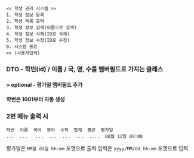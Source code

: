 ```
<< 학생 관리 시스템 >>
1. 학생 정보 등록
2. 학생 목록 출력
3. 학생 정보 검색(이름으로 검색)
4. 학생 정보 삭제(ID로 삭제)
5. 학생 정보 수정(ID로 수정)
0. 시스템 종료
>> (사용자입력)
```

### DTO - 학번(id) / 이름 / 국, 영, 수를 멤버필드로 가지는 클래스
#### \> optional - 평가일 멤버필드 추가
#### 학번은 1001부터 자동 생성

### 2번 메뉴 출력 시
```
학번  이름  국어  영어  수학  합계  평균  평가일
...  ...   ...  ...  ...  ...  ....  08월 12일 09:00
```
평가일은 ```MM월 dd일 hh:mm``` 포맷으로 출력
입력은 ```yyyy/MM/dd hh:mm``` 포맷으로 입력
